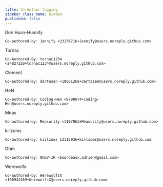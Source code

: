```yaml
---
title: Co-Author tagging
sidebar_class_name: hidden
published: false
---
```


Don Huan-Huanify
```
Co-authored-by: Jannify <23176718+Jannify@users.noreply.github.com>
```
Tornac
```
Co-Authored-By: tornac1234 <24827220+tornac1234@users.noreply.github.com>
```
Clement
```
Co-authored-by: dartasen <10561268+dartasen@users.noreply.github.com>
```
HeN
```
Co-authored-by: Coding-Hen <8798074+Coding-Hen@users.noreply.github.com>
```
Meas
```
Co-authored-by: Measurity <1107063+Measurity@users.noreply.github.com>
```
killzoms
```
Co-authored-by: killzoms 13115936+killzoms@users.noreply.github.com 
```
Ohm
```
Co-authored-by: OhmV-IR <bourdeaux.adrien@gmail.com>
```
Werewolfs
```
Co-authored-by: WerewolfsX <160942469+WerewolfsX@users.noreply.github.com>
```